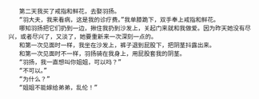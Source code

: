       第二天我买了戒指和鲜花，去娶羽扬。
       “羽大夫，我来看病，这是我的诊疗费。”我单膝跪下，双手奉上戒指和鲜花。
       哪知羽扬把它们扔到一边，揪住我扔到沙发上，关起门来就和我做爱。因为昨天她没有尽兴，或者尽兴了，又淡了，她要重新来一次深刻一点的。
       和第一次见面时一样，我坐在沙发上，裤子退到屁股下，把阴茎抖露出来。
       和第一次见面时不一样，羽扬骑在我身上，用屁股套我的阴茎。
       “羽扬，我一直想叫你姐姐，可以吗？”
       “不可以。”
       “为什么？”
       “姐姐不能嫁给弟弟，乱伦！”